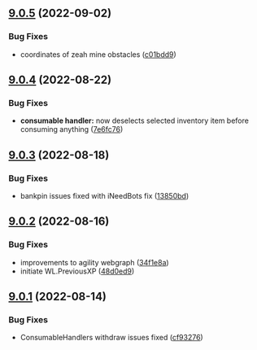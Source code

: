 ## [9.0.5](https://github.com/Torwent/WaspLib/compare/v9.0.4...v9.0.5) (2022-09-02)


### Bug Fixes

* coordinates of zeah mine obstacles ([c01bdd9](https://github.com/Torwent/WaspLib/commit/c01bdd9beb905d67fa3407a7da2508bdc5884ad9))



## [9.0.4](https://github.com/Torwent/WaspLib/compare/v9.0.3...v9.0.4) (2022-08-22)


### Bug Fixes

* **consumable handler:** now deselects selected inventory item before consuming anything ([7e6fc76](https://github.com/Torwent/WaspLib/commit/7e6fc7650683303de23dccaa801c06c102be95d4))



## [9.0.3](https://github.com/Torwent/WaspLib/compare/v9.0.2...v9.0.3) (2022-08-18)


### Bug Fixes

* bankpin issues fixed with iNeedBots fix ([13850bd](https://github.com/Torwent/WaspLib/commit/13850bde6b3d7f92505279cad180b6c456d73a1f))



## [9.0.2](https://github.com/Torwent/WaspLib/compare/v9.0.1...v9.0.2) (2022-08-16)


### Bug Fixes

* improvements to agility webgraph ([34f1e8a](https://github.com/Torwent/WaspLib/commit/34f1e8ad52ebf26dacf1eee3d3dcad819cbc18b8))
* initiate WL.PreviousXP ([48d0ed9](https://github.com/Torwent/WaspLib/commit/48d0ed9dd72dab732880e370caaeceb6fb7d3a39))



## [9.0.1](https://github.com/Torwent/WaspLib/compare/v9.0.0...v9.0.1) (2022-08-14)


### Bug Fixes

* ConsumableHandlers withdraw issues fixed ([cf93276](https://github.com/Torwent/WaspLib/commit/cf93276f34abf0088e9d47a78181b82e02778306))



